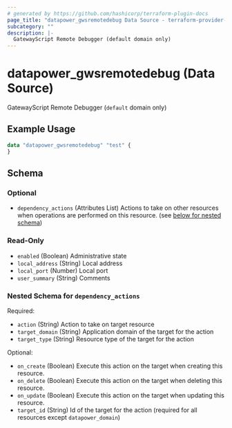 ```yaml
---
# generated by https://github.com/hashicorp/terraform-plugin-docs
page_title: "datapower_gwsremotedebug Data Source - terraform-provider-datapower"
subcategory: ""
description: |-
  GatewayScript Remote Debugger (default domain only)
---
```


# datapower_gwsremotedebug (Data Source)

GatewayScript Remote Debugger (`default` domain only)

## Example Usage

```terraform
data "datapower_gwsremotedebug" "test" {
}
```

<!-- schema generated by tfplugindocs -->
## Schema

### Optional

- `dependency_actions` (Attributes List) Actions to take on other resources when operations are performed on this resource. (see [below for nested schema](#nestedatt--dependency_actions))

### Read-Only

- `enabled` (Boolean) Administrative state
- `local_address` (String) Local address
- `local_port` (Number) Local port
- `user_summary` (String) Comments

<a id="nestedatt--dependency_actions"></a>
### Nested Schema for `dependency_actions`

Required:

- `action` (String) Action to take on target resource
- `target_domain` (String) Application domain of the target for the action
- `target_type` (String) Resource type of the target for the action

Optional:

- `on_create` (Boolean) Execute this action on the target when creating this resource.
- `on_delete` (Boolean) Execute this action on the target when deleting this resource.
- `on_update` (Boolean) Execute this action on the target when updating this resource.
- `target_id` (String) Id of the target for the action (required for all resources except `datapower_domain`)
